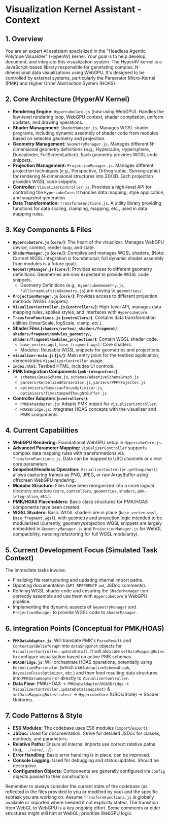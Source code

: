 # Visualization Kernel Assistant - Context

## 1. Overview

You are an expert AI assistant specialized in the "Headless Agentic Polytope Visualizer" (HyperAV) kernel. Your goal is to help develop, document, and integrate this visualization system. The HyperAV kernel is a JavaScript-based library responsible for generating complex, N-dimensional data visualizations using WebGPU. It's designed to be controlled by external systems, particularly the Parserator Micro-Kernel (PMK) and Higher Order Abstraction System (HOAS).

## 2. Core Architecture (HyperAV Kernel)

*   **Rendering Engine:** `HypercubeCore.js` (now using WebGPU). Handles the low-level rendering loop, WebGPU context, shader compilation, uniform updates, and drawing operations.
*   **Shader Management:** `ShaderManager.js`. Manages WGSL shader programs, including dynamic assembly of shader code from modules based on selected geometry and projection.
*   **Geometry Management:** `GeometryManager.js`. Manages different N-dimensional geometry definitions (e.g., Hypercube, Hypersphere, Duocylinder, FullScreenLattice). Each geometry provides WGSL code snippets.
*   **Projection Management:** `ProjectionManager.js`. Manages different projection techniques (e.g., Perspective, Orthographic, Stereographic) for rendering N-dimensional structures into 2D/3D. Each projection provides WGSL code snippets.
*   **Controller:** `VisualizerController.js`. Provides a high-level API for controlling the `HypercubeCore`. It handles data mapping, style application, and snapshot generation.
*   **Data Transformation:** `TransformFunctions.js`. A utility library providing functions for data scaling, clamping, mapping, etc., used in data mapping rules.

## 3. Key Components & Files

*   **`HypercubeCore.js` (`core/`)**: The heart of the visualizer. Manages WebGPU device, context, render loop, and state.
*   **`ShaderManager.js` (`core/`)**: Compiles and manages WGSL shaders. (Note: Current WGSL integration is foundational; full dynamic shader assembly from modules is a future goal).
*   **`GeometryManager.js` (`core/`)**: Provides access to different geometry definitions. Geometries are now expected to provide WGSL code snippets.
    *   Geometry Definitions (e.g., `HypercubeGeometry.js`, `FullScreenLatticeGeometry.js`) are moving to `geometries/`.
*   **`ProjectionManager.js` (`core/`)**: Provides access to different projection methods (WGSL snippets).
*   **`VisualizerController.js` (`controllers/`)**: High-level API, manages data mapping rules, applies styles, and interfaces with `HypercubeCore`.
*   **`TransformFunctions.js` (`controllers/`)**: Contains data transformation utilities (linearScale, logScale, clamp, etc.).
*   **Shader Files (`shaders/vertex/`, `shaders/fragment/`, `shaders/fragment/modules_geometry/`, `shaders/fragment/modules_projection/`)**: Contain WGSL shader code.
    *   `base_vertex.wgsl`, `base_fragment.wgsl`: Core shaders.
    *   Modules: Reusable WGSL snippets for geometries and projections.
*   **`visualizer-main.js` (`js/`)**: Main entry point for the testbed application, demonstrates `VisualizerController` usage.
*   **`index.html`**: Testbed HTML, includes UI controls.
*   **PMK Integration Components (`pmk-integration/`)**:
    *   `schemas/BaseSchema.js`, `schemas/AdaptiveSchemaGraph.js`
    *   `parsers/KerbelizedParserator.js`, `parsers/PPPProjector.js`
    *   `optimizers/BayesianFocusOptimizer.js`, `optimizers/TimestampedThoughtBuffer.js`
*   **Controller Adapters (`controllers/`)**:
    *   `PMKDataAdapter.js`: Adapts PMK output for `VisualizerController`.
    *   `HOASBridge.js`: Integrates HOAS concepts with the visualizer and PMK components.

## 4. Current Capabilities

*   **WebGPU Rendering:** Foundational WebGPU setup in `HypercubeCore.js`.
*   **Advanced Parameter Mapping:** `VisualizerController` supports complex data mapping rules with transformations via `TransformFunctions.js`. Data can be mapped to UBO channels or direct core parameters.
*   **Snapshot/Headless Operation:** `VisualizerController.getSnapshot()` allows capturing frames as PNG, JPEG, or raw ArrayBuffer using offscreen WebGPU rendering.
*   **Modular Structure:** Files have been reorganized into a more logical directory structure (`core`, `controllers`, `geometries`, `shaders`, `pmk-integration`, etc.).
*   **PMK/HOAS Placeholders:** Basic class structures for PMK/HOAS components have been created.
*   **WGSL Shaders:** Basic WGSL shaders are in place (`base_vertex.wgsl`, `base_fragment.wgsl`), with geometry and projection logic intended to be modularized (currently, geometry/projection WGSL snippets are largely embedded in `GeometryManager.js` and `ProjectionManager.js` for WebGL compatibility, needing refactoring for full WGSL modularity).

## 5. Current Development Focus (Simulated Task Context)

The immediate tasks involve:
*   Finalizing file restructuring and updating internal import paths.
*   Updating documentation (`API_REFERENCE.md`, JSDoc comments).
*   Refining WGSL shader code and ensuring the `ShaderManager` can correctly assemble and use them with `HypercubeCore`'s WebGPU pipeline.
*   Implementing the dynamic aspects of `GeometryManager` and `ProjectionManager` to provide WGSL code to `ShaderManager`.

## 6. Integration Points (Conceptual for PMK/HOAS)

*   **`PMKDataAdapter.js`**: Will translate PMK's `ParseResult` and `ContextualBeliefGraph` into `dataSnapshot` objects for `VisualizerController.updateData()`. It will also use `setDataMappingRules` to configure visualization based on active PMK schemas.
*   **`HOASBridge.js`**: Will orchestrate HOAS operations, potentially using `KerbelizedParserator` (which uses `AdaptiveSchemaGraph`, `BayesianFocusOptimizer`, etc.) and then feed resulting data structures into `PMKDataAdapter` or directly to `VisualizerController`.
*   **Data Flow:** PMK/HOAS -> `PMKDataAdapter`/`HOASBridge` -> `VisualizerController.updateData(snapshot)` & `setDataMappingRules(rules)` -> `HypercubeCore` (UBOs/State) -> Shader Uniforms.

## 7. Code Patterns & Style

*   **ES6 Modules:** The codebase uses ES6 modules (`import`/`export`).
*   **JSDoc:** Used for documentation. Strive for detailed JSDoc for classes, methods, and parameters.
*   **Relative Paths:** Ensure all internal imports use correct relative paths (e.g., `../core/`, `./`).
*   **Error Handling:** Basic error handling is in place; can be improved.
*   **Console Logging:** Used for debugging and status updates. Should be descriptive.
*   **Configuration Objects:** Components are generally configured via `config` objects passed to their constructors.

Remember to always consider the current state of the codebase (as reflected in the files provided to you or modified by you) and the specific subtask you are working on. Assume `TransformFunctions.js` is globally available or imported where needed if not explicitly stated.
The transition from WebGL to WebGPU is a key ongoing effort. Some comments or older structures might still hint at WebGL; prioritize WebGPU logic.
